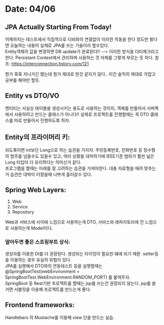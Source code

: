 # Date: 04/06

## JPA Actually Starting From Today!
어제까지는 테스트에서 직접적으로 디비와의 연결없이 이러한 작동을 한다 정도만 봤다면 오늘하는 내용이 실제로 JPA를 쓰는 기술이라 할수있다.   
Entity객체의 값을 변경하면 DB update가 완료된다!! --> 이러한 방식을 더티체크라고 한다. Persistant Context에서 관리하며 사용하는 것 자체를 그렇게 부르는 듯 하다. 
참조: https://interconnection.tistory.com/121    

뭔가 훅훅 지나가긴 했는데 뭔가 제대로 한것 같지가 않다.. 이건 솔직히 제대로 각잡고 공부를 해야만 할듯.  


## Entity vs DTO/VO
엔티티는 사실상 테이블을 생성시키는 용도로 사용하는 것이지, 객체를 만들어서 서버쪽에서 사용하려고 만드는 클래스가 아니다!! 실제로 프로젝트를 진행할때는 꼭 DTO 클래스를 따로 만들어서 진행하도록 하자.  

## Entity의 프라이머리 키:
되도록이면 int보단 Long으로 하는 습관을 가지자. 주민등록번호, 전화번호 등 정수형의 범주를 넘을수도 있을수 있고, 여러 상황을 대처하기에 IEEE기준 범위가 훨씬 넓은 Long 타입이 더 유리하다는 의미신거 같다.  
프로그램을 짤때는 미래를 잘 고려하는 습관을 가져야한다. 대충 자료형을 때려 맞추는거 습관은 대박이 터졌을때 나쁘게 흘러갈수 있다.  

## Spring Web Layers:
1. Web  
2. Service  
3. Repository  

Web과 서비스에 사이에 느낌으로 사용하는게 DTO, 서비스와 레파지토리에 낀 느낌으로 사용하는게 Model이다.

### 알아두면 좋은 스프링부트 상식:    
생성자를 이용한 DI를 더 권장된다. 생성되는 타이밍이 필요한 떄에 되기 때문. setter등을 이용하는 경우 유실의 위험이 있다.  
JPA를 실행해서 DTO와의 연동테스트 등을 실행할때는 @SpringBootTest(webEnvironment = SpringBootTest.WebEnvironment.RANDOM_PORT) 를 붙여주자.  
SpringBoot 등 Rest기반 프로젝트를 할때는 jsp를 쓰는건 권장되지 않는다. jsp를 쓸거면 서블릿을 이용해 프로젝트를 만드는게 좋다.  

## Frontend frameworks:
Handlebars 의 Mustache를 이용해 view 단을 만드는 실습.  
